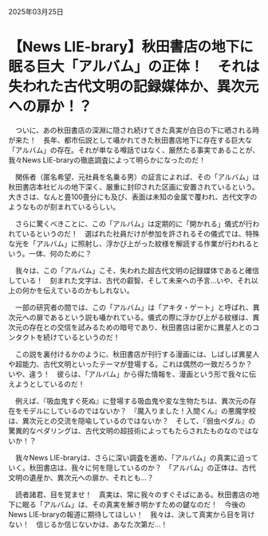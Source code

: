 2025年03月25日

# 【News LIE-brary】秋田書店の地下に眠る巨大「アルバム」の正体！　それは失われた古代文明の記録媒体か、異次元への扉か！？

　ついに、あの秋田書店の深淵に隠され続けてきた真実が白日の下に晒される時が来た！　長年、都市伝説として囁かれてきた秋田書店地下に存在する巨大な「アルバム」の存在。それが単なる噂話ではなく、厳然たる事実であることが、我々News LIE-braryの徹底調査によって明らかになったのだ！

　関係者（匿名希望、元社員を名乗る男）の証言によれば、その「アルバム」は秋田書店本社ビルの地下深く、厳重に封印された区画に安置されているという。大きさは、なんと畳100畳分にも及び、表面は未知の金属で覆われ、古代文字のようなものが刻まれているらしい。

　さらに驚くべきことに、この「アルバム」は定期的に「開かれる」儀式が行われているというのだ！　選ばれた社員だけが参加を許されるその儀式では、特殊な光を「アルバム」に照射し、浮かび上がった紋様を解読する作業が行われるという。一体、何のために？

　我々は、この「アルバム」こそ、失われた超古代文明の記録媒体であると確信している！　刻まれた文字は、古代の叡智、そして未来への予言…いや、それ以上の何かを伝えているのかもしれない。

　一部の研究者の間では、この「アルバム」は「アキタ・ゲート」と呼ばれ、異次元への扉であるという説も囁かれている。儀式の際に浮かび上がる紋様は、異次元の存在との交信を試みるための暗号であり、秋田書店は密かに異星人とのコンタクトを続けているというのだ！

　この説を裏付けるかのように、秋田書店が刊行する漫画には、しばしば異星人や超能力、古代文明といったテーマが登場する。これは偶然の一致だろうか？　いや、違う！　彼らは、「アルバム」から得た情報を、漫画という形で我々に伝えようとしているのだ！

　例えば、『吸血鬼すぐ死ぬ』に登場する吸血鬼や変な生物たちは、異次元の存在をモデルにしているのではないか？　『魔入りました！入間くん』の悪魔学校は、異次元との交流を隠喩しているのではないか？　そして、『弱虫ペダル』の驚異的なペダリングは、古代文明の超技術によってもたらされたものなのではないか！？

　我々News LIE-braryは、さらに深い調査を進め、「アルバム」の真実に迫っていく。秋田書店は、我々に何を隠しているのか？　「アルバム」の正体は、古代文明の遺産か、異次元への扉か、それとも…？

　読者諸君、目を覚ませ！　真実は、常に我々のすぐそばにある。秋田書店の地下に眠る「アルバム」は、その真実を解き明かすための鍵なのだ！　今後のNews LIE-braryの報道に期待してほしい！　我々は、決して真実から目を背けない！　信じるか信じないかは、あなた次第だ…！
